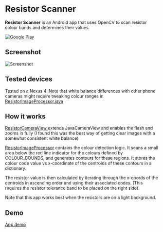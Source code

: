 # Resistor Scanner
**Resistor Scanner** is an Android app that uses OpenCV to scan resistor colour bands and determines their values.

[![Google Play](https://developer.android.com/images/brand/en_generic_rgb_wo_45.png)](https://play.google.com/store/apps/details?id=ca.parth.resistordecoder)

## Screenshot
![Screenshot](http://i.imgur.com/aBMGLoL.png)

## Tested devices

Tested on a Nexus 4.
Note that white balance differences with other phone cameras might require tweaking colour ranges in
[ResistorImageProcessor.java](app/src/main/java/ca/parth/resistordecoder/ResistorImageProcessor.java)

## How it works

[ResistorCameraView ](app/src/main/java/ca/parth/resistordecoder/ResistorCameraView.java) extends JavaCameraView
and enables the flash and zooms in fully (I found this was the best way of getting clear images with a somewhat consistent
white balance)

[ResistorImageProcessor](app/src/main/java/ca/parth/resistordecoder/ResistorImageProcessor.java) contains the colour detection logic.
It scans a small area below the red line indicator for the colours defined by COLOUR_BOUNDS, and generates contours
for these regions.
It stores the colour code value vs x-coordinate of the centroids of these contours in a dictionary.

The resistor value is then calculated by iterating through the x-coords of the centroids in ascending order
and using their associated codes. (This requires the resistor tolerance band to be placed on the right side).

Note that this app works best when the resistors are on a light background.

## Demo
[App demo](https://www.youtube.com/watch?v=h_bITwduLPk)
